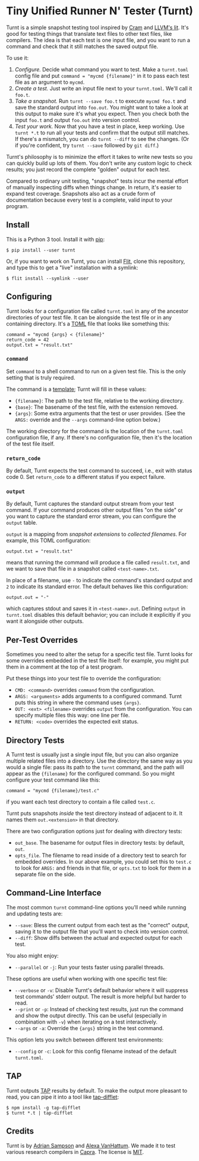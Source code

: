 Tiny Unified Runner N' Tester (Turnt)
=====================================

Turnt is a simple snapshot testing tool inspired by [Cram][] and [LLVM's lit][lit].
It's good for testing things that translate text files to other text files, like compilers.
The idea is that each test is one input file, and you want to run a command and check that it still matches the saved output file.

To use it:

1. *Configure.*
   Decide what command you want to test.
   Make a `turnt.toml` config file and put `command = "mycmd {filename}"` in it to pass each test file as an argument to `mycmd`.
2. *Create a test.*
   Just write an input file next to your `turnt.toml`.
   We'll call it `foo.t`.
3. *Take a snapshot.*
   Run `turnt --save foo.t` to execute `mycmd foo.t` and save the standard output into `foo.out`.
   You might want to take a look at this output to make sure it's what you expect.
   Then you check both the input `foo.t` and output `foo.out` into version control.
4. *Test your work.*
   Now that you have a test in place, keep working.
   Use `turnt *.t` to run all your tests and confirm that the output still matches.
   If there's a mismatch, you can do `turnt --diff` to see the changes.
   (Or if you're confident, try `turnt --save` followed by `git diff`.)

Turnt's philosophy is to minimize the effort it takes to write new tests so you can quickly build up lots of them.
You don't write any custom logic to check results; you just record the complete "golden" output for each test.

Compared to ordinary unit testing, "snapshot" tests incur the mental effort of manually inspecting diffs when things change.
In return, it's easier to expand test coverage.
Snapshots also act as a crude form of documentation because every test is a complete, valid input to your program.

[cram]: https://bitheap.org/cram/
[lit]: https://llvm.org/docs/CommandGuide/lit.html


Install
-------

This is a Python 3 tool.
Install it with [pip][]:

    $ pip install --user turnt

Or, if you want to work on Turnt, you can install [Flit][], clone this repository, and type this to get a "live" installation with a symlink:

    $ flit install --symlink --user

[pip]: https://pip.pypa.io/
[flit]: https://flit.readthedocs.io/


Configuring
-----------

Turnt looks for a configuration file called `turnt.toml` in any of the ancestor directories of your test file.
It can be alongside the test file or in any containing directory.
It's a [TOML][] file that looks like something this:

    command = "mycmd {args} < {filename}"
    return_code = 42
    output.txt = "result.txt"

### `command`

Set `command` to a shell command to run on a given test file.
This is the only setting that is truly required.

The command is a [template][str.format]; Turnt will fill in these values:

- `{filename}`: The path to the test file, relative to the working directory.
- `{base}`: The basename of the test file, with the extension removed.
- `{args}`: Some extra arguments that the test or user provides.
  (See the `ARGS:` override and the `--args` command-line option below.)

The working directory for the command is the location of the `turnt.toml` configuration file, if any.
If there's no configuration file, then it's the location of the test file itself.

### `return_code`

By default, Turnt expects the test command to succeed, i.e., exit with status code 0.
Set `return_code` to a different status if you expect failure.

### `output`

By default, Turnt captures the standard output stream from your test command.
If your command produces other output files "on the side" or you want to capture the standard error stream, you can configure the `output` table.

`output` is a mapping from *snapshot extensions* to *collected filenames*.
For example, this TOML configuration:

    output.txt = "result.txt"

means that running the command will produce a file called `result.txt`, and we want to save that file in a snapshot called `<test-name>.txt`.

In place of a filename, use `-` to indicate the command's standard output and `2` to indicate its standard error.
The default behaves like this configuration:

    output.out = "-"

which captures stdout and saves it in `<test-name>.out`.
Defining `output` in `turnt.toml` disables this default behavior; you can include it explicitly if you want it alongside other outputs.


Per-Test Overrides
------------------

Sometimes you need to alter the setup for a specific test file.
Turnt looks for some overrides embedded in the test file itself: for example, you might put them in a comment at the top of a test program.

Put these things into your test file to override the configuration:

- `CMD: <command>` overrides `command` from the configuration.
- `ARGS: <arguments>` adds arguments to a configured command.
  Turnt puts this string in where the command uses `{args}`.
- `OUT: <ext> <filename>` overrides `output` from the configuration.
  You can specify multiple files this way: one line per file.
- `RETURN: <code>` overrides the expected exit status.


Directory Tests
---------------

A Turnt test is usually just a single input file, but you can also organize multiple related files into a directory.
Use the directory the same way as you would a single file:
pass its path to the `turnt` command, and the path will appear as the `{filename}` for the configured command.
So you might configure your test command like this:

    command = "mycmd {filename}/test.c"

if you want each test directory to contain a file called `test.c`.

Turnt puts snapshots *inside* the test directory instead of adjacent to it.
It names them `out.<extension>` in that directory.

There are two configuration options just for dealing with directory tests:

- `out_base`.
  The basename for output files in directory tests: by default, `out`.
- `opts_file`.
  The filename to read inside of a directory test to search for embedded overrides.
  In our above example, you could set this to `test.c` to look for `ARGS:` and friends in that file, or `opts.txt` to look for them in a separate file on the side.

[toml]: https://github.com/toml-lang/toml
[str.format]: https://docs.python.org/3/library/string.html#formatstrings


Command-Line Interface
----------------------

The most common `turnt` command-line options you'll need while running and updating tests are:

- `--save`: Bless the current output from each test as the "correct" output, saving it to the output file that you'll want to check into version control.
- `--diff`: Show diffs between the actual and expected output for each test.

You also might enjoy:

- `--parallel` or `-j`: Run your tests faster using parallel threads.

These options are useful when working with one specific test file:

- `--verbose` or `-v`: Disable Turnt's default behavior where it will suppress test commands' stderr output. The result is more helpful but harder to read.
- `--print` or `-p`: Instead of checking test results, just run the command and show the output directly. This can be useful (especially in combination with `-v`) when iterating on a test interactively.
- `--args` or `-a`: Override the `{args}` string in the test command.

This option lets you switch between different test environments:

- `--config` or `-c`: Look for this config filename instead of the default `turnt.toml`.


TAP
---

Turnt outputs [TAP][] results by default.
To make the output more pleasant to read, you can pipe it into a tool like [tap-difflet][]:

    $ npm install -g tap-difflet
    $ turnt *.t | tap-difflet

[tap]: http://testanything.org
[tap-difflet]: https://github.com/namuol/tap-difflet


Credits
-------

Turnt is by [Adrian Sampson][adrian] and [Alexa VanHattum][alexa].
We made it to test various research compilers in [Capra][].
The license is [MIT][].

[adrian]: https://www.cs.cornell.edu/~asampson/
[alexa]: https://www.cs.cornell.edu/~avh/
[capra]: https://capra.cs.cornell.edu
[mit]: https://opensource.org/licenses/MIT
